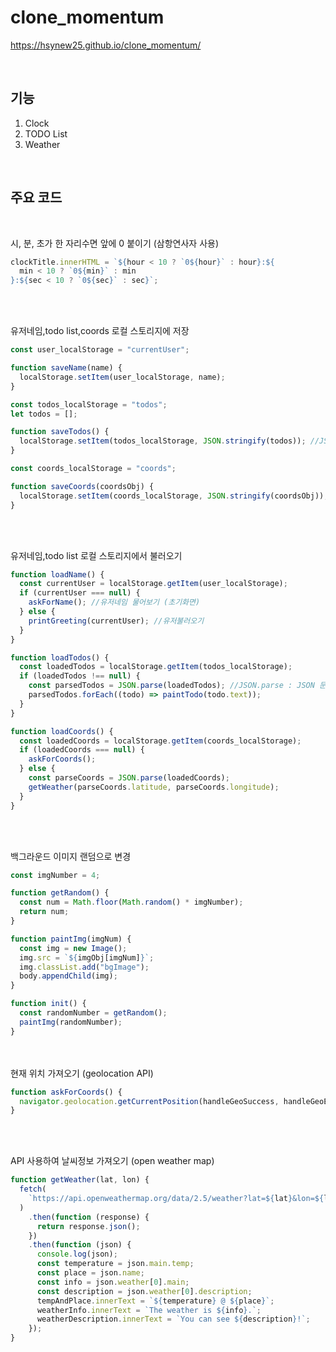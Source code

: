 # clone_momentum

https://hsynew25.github.io/clone_momentum/

<br />

## 기능

1. Clock
2. TODO List
3. Weather

<br />

## 주요 코드

<br />

시, 분, 초가 한 자리수면 앞에 0 붙이기 (삼항연사자 사용)

```javascript
clockTitle.innerHTML = `${hour < 10 ? `0${hour}` : hour}:${
  min < 10 ? `0${min}` : min
}:${sec < 10 ? `0${sec}` : sec}`;
```

<br />
<br />

유저네임,todo list,coords 로컬 스토리지에 저장

```javascript
const user_localStorage = "currentUser";

function saveName(name) {
  localStorage.setItem(user_localStorage, name);
}
```

```javascript
const todos_localStorage = "todos";
let todos = [];

function saveTodos() {
  localStorage.setItem(todos_localStorage, JSON.stringify(todos)); //JSON.stringify : JSON 문자열로 변환
}
```

```javascript
const coords_localStorage = "coords";

function saveCoords(coordsObj) {
  localStorage.setItem(coords_localStorage, JSON.stringify(coordsObj));
}
```

<br />
<br />

유저네임,todo list 로컬 스토리지에서 불러오기

```javascript
function loadName() {
  const currentUser = localStorage.getItem(user_localStorage);
  if (currentUser === null) {
    askForName(); //유저네임 물어보기 (초기화면)
  } else {
    printGreeting(currentUser); //유저불러오기
  }
}
```

```javascript
function loadTodos() {
  const loadedTodos = localStorage.getItem(todos_localStorage);
  if (loadedTodos !== null) {
    const parsedTodos = JSON.parse(loadedTodos); //JSON.parse : JSON 문자열을 분석하여 객체로 변환
    parsedTodos.forEach((todo) => paintTodo(todo.text));
  }
}
```

```javascript
function loadCoords() {
  const loadedCoords = localStorage.getItem(coords_localStorage);
  if (loadedCoords === null) {
    askForCoords();
  } else {
    const parseCoords = JSON.parse(loadedCoords);
    getWeather(parseCoords.latitude, parseCoords.longitude);
  }
}
```

<br />
<br />

백그라운드 이미지 랜덤으로 변경

```javascript
const imgNumber = 4;

function getRandom() {
  const num = Math.floor(Math.random() * imgNumber);
  return num;
}

function paintImg(imgNum) {
  const img = new Image();
  img.src = `${imgObj[imgNum]}`;
  img.classList.add("bgImage");
  body.appendChild(img);
}

function init() {
  const randomNumber = getRandom();
  paintImg(randomNumber);
}
```

<br />
<br />
현재 위치 가져오기 (geolocation API)

```javascript
function askForCoords() {
  navigator.geolocation.getCurrentPosition(handleGeoSuccess, handleGeoError); //첫번째param: 위치가져오기 성공 시 동작할 함수, 두번째param : 위치가져오기 실패 시 동작할 함수
}
```

<br />
<br />

API 사용하여 날씨정보 가져오기 (open weather map)

```javascript
function getWeather(lat, lon) {
  fetch(
    `https://api.openweathermap.org/data/2.5/weather?lat=${lat}&lon=${lon}&appid=${API_KEY}&units=metric`
  )
    .then(function (response) {
      return response.json();
    })
    .then(function (json) {
      console.log(json);
      const temperature = json.main.temp;
      const place = json.name;
      const info = json.weather[0].main;
      const description = json.weather[0].description;
      tempAndPlace.innerText = `${temperature} @ ${place}`;
      weatherInfo.innerText = `The weather is ${info}.`;
      weatherDescription.innerText = `You can see ${description}!`;
    });
}
```
